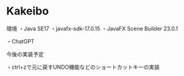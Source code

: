 # Kakeibo

環境
・Java SE17
・javafx-sdk-17.0.15
・JavaFX Scene Builder 23.0.1

・ChatGPT

今後の実装予定

・ctrl+zで元に戻すUNDO機能などのショートカットキーの実装
